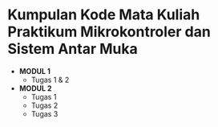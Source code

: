# Kumpulan Kode Mata Kuliah Praktikum Mikrokontroler dan Sistem Antar Muka
- **MODUL 1**
  - Tugas 1 & 2
- **MODUL 2**
  - Tugas 1
  - Tugas 2
  - Tugas 3
